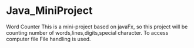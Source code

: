 # Java_MiniProject
Word Counter 
This is a mini-project based on javaFx, so this project will be counting number of words,lines,digits,special character.
To access computer file File handling is used. 

